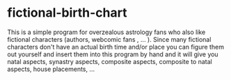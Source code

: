 # fictional-birth-chart
This is a simple program for overzealous astrology fans who also like fictional characters (authors, webcomic fans , ... ). Since many fictional characters don't have an actual birth time and/or place you can figure them out yourself and insert them into this program by hand and it will give you natal aspects, synastry aspects, composite aspects, composite to natal aspects, house placements, ...
